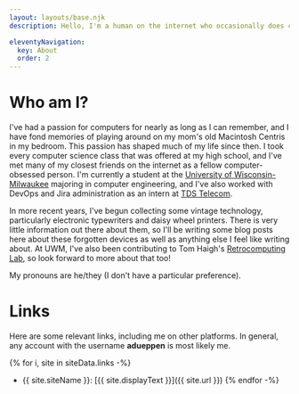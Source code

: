 ```yaml
---
layout: layouts/base.njk
description: Hello, I'm a human on the internet who occasionally does cool projects.

eleventyNavigation:
  key: About
  order: 2
---
```

# Who am I?

I've had a passion for computers for nearly as long as I can remember, and I have fond memories of playing around on my
mom's old Macintosh Centris in my bedroom. This passion has shaped much of my life since then. I took every computer
science class that was offered at my high school, and I've met many of my closest friends on the internet as a fellow
computer-obsessed person. I'm currently a student at the [University of Wisconsin-Milwaukee](https://uwm.edu/) majoring
in computer engineering, and I've also worked with DevOps and Jira administration as an intern at
[TDS Telecom](https://tdstelecom.com/).

In more recent years, I've begun collecting some vintage technology, particularly electronic typewriters and daisy wheel
printers. There is very little information out there about them, so I'll be writing some blog posts here about these
forgotten devices as well as anything else I feel like writing about. At UWM, I've also been contributing to Tom Haigh's
[Retrocomputing Lab](https://www.tomandmaria.com/Tom/Retrolab), so look forward to more about that too!

My pronouns are he/they (I don't have a particular preference).

# Links

Here are some relevant links, including me on other platforms. In general, any account with the username **adueppen**
is most likely me.

{% for i, site in siteData.links -%}
- {{ site.siteName }}: [{{ site.displayText }}]({{ site.url }})
{% endfor -%}
